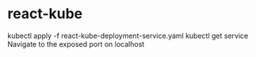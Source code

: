 # react-kube
kubectl apply -f react-kube-deployment-service.yaml
kubectl get service
Navigate to the exposed port on localhost
